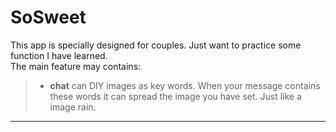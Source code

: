 # SoSweet  

This app is specially designed for couples. Just want to practice some function I have learned.   
The main feature may contains:
>  * **chat** can DIY images as key words. When your message contains these words it can spread the image you have set. Just like a image rain.
   * ****
  
